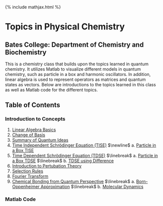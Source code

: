 {% include mathjax.html %}

# Topics in Physical Chemistry

## Bates College: Department of Chemistry and Biochemistry
This is a chemistry class that builds upon the topics learned in quantum chemistry. It utilizes Matlab to visualize different models in quantum chemistry, such as particle in a box and harmonic oscillators. In addition, linear algebra is used to represent operators as matrices and quantum states as vectors. Below are introductions to the topics learned in this class as well as Matlab code for the different topics. 

## Table of Contents

### Introduction to Concepts

1. [Linear Algebra Basics](Linear_Algebra.md)
2. [Change of Basis](Change_Basis.md)
3. [Summary of Quantum Ideas](Quantum_ideas.md)
4. [Time Independent Schrödinger Equation (TISE)](TISE.md) $\newline$ 
      a. [Particle in a Box TISE](PIB.md)    
5. [Time Dependent Schrödinger Equation (TDSE)](TDSE.md) $\linebreak$
      a. [Particle in a Box TDSE](PIB_TDSE.md) $\linebreak$
      b. [TDSE using Difference](Class_Mar1.md) 
6. [Introduction to Pertubation Theory](Perturb.md)
7. [Selection Rules](Selection_rules.md)
8. [Fourier Transform](fourier_transform.md)
9. [Chemical Bonding from Quantum Perspective](chemical_bonding.md) $\linebreak$
      a. [Born-Oppenheimer Approximation](BO.md) $\linebreak$
      b. [Molecular Dynamics](molecular_dynamics.md)

### Matlab Code
